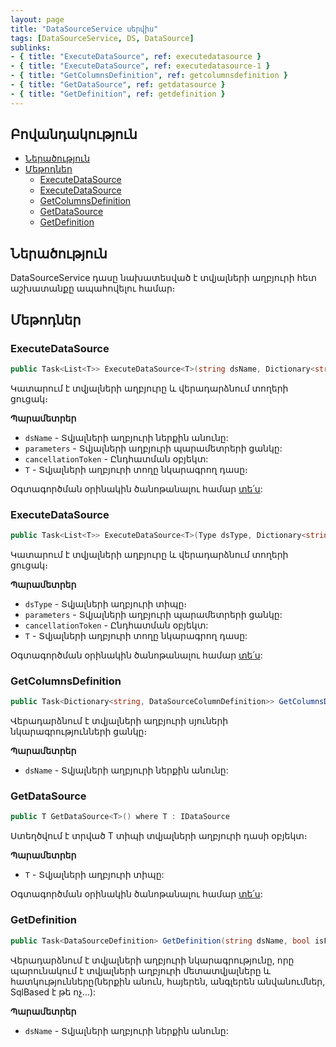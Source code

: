 ```yaml
---
layout: page
title: "DataSourceService սերվիս" 
tags: [DataSourceService, DS, DataSource]
sublinks:
- { title: "ExecuteDataSource", ref: executedatasource }
- { title: "ExecuteDataSource", ref: executedatasource-1 }
- { title: "GetColumnsDefinition", ref: getcolumnsdefinition }
- { title: "GetDataSource", ref: getdatasource }
- { title: "GetDefinition", ref: getdefinition }
---
```


## Բովանդակություն
- [Ներածություն](#ներածություն)
- [Մեթոդներ](#մեթոդներ)
  - [ExecuteDataSource](#executedatasource)
  - [ExecuteDataSource](#executedatasource-1)
  - [GetColumnsDefinition](#getcolumnsdefinition)
  - [GetDataSource](#getdatasource)
  - [GetDefinition](#getdefinition)

## Ներածություն

DataSourceService դասը նախատեսված է տվյալների աղբյուրի հետ աշխատանքը ապահովելու համար։

## Մեթոդներ

### ExecuteDataSource

```c#
public Task<List<T>> ExecuteDataSource<T>(string dsName, Dictionary<string, object> parameters, CancellationToken cancellationToken = default)
```

Կատարում է տվյալների աղբյուրը և վերադարձնում տողերի ցուցակ։

**Պարամետրեր**

* `dsName` - Տվյալների աղբյուրի ներքին անունը:
* `parameters` - Տվյալների աղբյուրի պարամետրերի ցանկը:
* `cancellationToken` - Ընդհատման օբյեկտ:
* `T` - Տվյալների աղբյուրի տողը նկարագրող դասը։

Օգտագործման օրինակին ծանոթանալու համար [տե՛ս](../examples/ds.md#չտիպիզացված-կատարում):

### ExecuteDataSource

```c#
public Task<List<T>> ExecuteDataSource<T>(Type dsType, Dictionary<string, object> parameters, CancellationToken cancellationToken = default)
```

Կատարում է տվյալների աղբյուրը և վերադարձնում տողերի ցուցակ։

**Պարամետրեր**

* `dsType` - Տվյալների աղբյուրի տիպը։
* `parameters` - Տվյալների աղբյուրի պարամետրերի ցանկը:
* `cancellationToken` - Ընդհատման օբյեկտ:
* `T` - Տվյալների աղբյուրի տողը նկարագրող դասը:

Օգտագործման օրինակին ծանոթանալու համար [տե՛ս](../examples/ds.md#չտիպիզացված-կատարում):

### GetColumnsDefinition

```c#
public Task<Dictionary<string, DataSourceColumnDefinition>> GetColumnsDefinition(string dsName)
```

Վերադարձնում է տվյալների աղբյուրի սյուների նկարագրությունների ցանկը։

**Պարամետրեր**
* `dsName` - Տվյալների աղբյուրի ներքին անունը:

### GetDataSource

```c#
public T GetDataSource<T>() where T : IDataSource
```

Ստեղծվում է տրված T տիպի տվյալների աղբյուրի դասի օբյեկտ։

**Պարամետրեր**

* `T` - Տվյալների աղբյուրի տիպը:

Օգտագործման օրինակին ծանոթանալու համար [տե՛ս](../examples/ds.md#տիպիզացված-կատարում):

### GetDefinition

```c#
public Task<DataSourceDefinition> GetDefinition(string dsName, bool isFull = false)
```

Վերադարձնում է տվյալների աղբյուրի նկարագրությունը, որը պարունակում է տվյալների աղբյուրի մետատվյալները և հատկությունները(ներքին անուն, հայերեն, անգլերեն անվանումներ, SqlBased է թե ոչ...):

**Պարամետրեր**
* `dsName` - Տվյալների աղբյուրի ներքին անունը:
